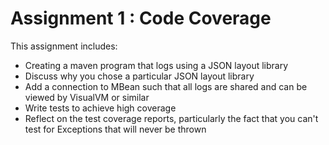 # Assignment 1 : Code Coverage

This assignment includes:
- Creating a maven program that logs using a JSON layout library
- Discuss why you chose a particular JSON layout library
- Add a connection to MBean such that all logs are shared and can be viewed by VisualVM or similar
- Write tests to achieve high coverage
- Reflect on the test coverage reports, particularly the fact that you can't test for Exceptions that will never be thrown

